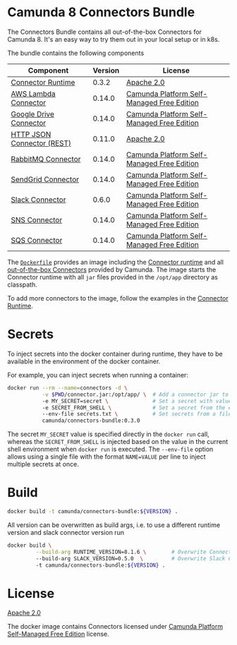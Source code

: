 # Camunda 8 Connectors Bundle

The Connectors Bundle contains all out-of-the-box Connectors for Camunda 8. It's an easy way to try them out in your local setup or in k8s.

The bundle contains the following components

| Component                    | Version | License                                      |
|------------------------------|---------|----------------------------------------------|
| [Connector Runtime]          | 0.3.2   | [Apache 2.0]                                 |
| [AWS Lambda Connector]       | 0.14.0  | [Camunda Platform Self-Managed Free Edition] |
| [Google Drive Connector]     | 0.14.0  | [Camunda Platform Self-Managed Free Edition] |
| [HTTP JSON Connector (REST)] | 0.11.0  | [Apache 2.0]                                 |
| [RabbitMQ Connector]         | 0.14.0  | [Camunda Platform Self-Managed Free Edition] |
| [SendGrid Connector]         | 0.14.0  | [Camunda Platform Self-Managed Free Edition] |
| [Slack Connector]            | 0.6.0   | [Camunda Platform Self-Managed Free Edition] |
| [SNS Connector]              | 0.14.0  | [Camunda Platform Self-Managed Free Edition] |
| [SQS Connector]              | 0.14.0  | [Camunda Platform Self-Managed Free Edition] |

The [`Dockerfile`](./Dockerfile) provides an image including the [Connector runtime]
and all [out-of-the-box Connectors](https://docs.camunda.io/docs/components/connectors/out-of-the-box-connectors/available-connectors-overview/)
provided by Camunda. The image starts the Connector runtime with all `jar`
files provided in the `/opt/app` directory as classpath.

To add more connectors to the image, follow the examples in the [Connector Runtime].

# Secrets

To inject secrets into the docker container during runtime, they have to be
available in the environment of the docker container.

For example, you can inject secrets when running a container:

```bash
docker run --rm --name=connectors -d \
           -v $PWD/connector.jar:/opt/app/ \  # Add a connector jar to the classpath
           -e MY_SECRET=secret \              # Set a secret with value
           -e SECRET_FROM_SHELL \             # Set a secret from the environment
           --env-file secrets.txt \           # Set secrets from a file
           camunda/connectors-bundle:0.3.0
```

The secret `MY_SECRET` value is specified directly in the `docker run` call,
whereas the `SECRET_FROM_SHELL` is injected based on the value in the
current shell environment when `docker run` is executed. The `--env-file`
option allows using a single file with the format `NAME=VALUE` per line
to inject multiple secrets at once.

# Build

```bash
docker build -t camunda/connectors-bundle:${VERSION} .
```

All version can be overwritten as build args, i.e. to use a different runtime version and slack connector version run

```bash
docker build \
         --build-arg RUNTIME_VERSION=8.1.6 \        # Overwrite Connector runtime version
         --build-arg SLACK_VERSION=0.5.0  \         # Overwrite Slack Connector version
         -t camunda/connectors-bundle:${VERSION} .
```

# License

[Apache 2.0]

The docker image contains Connectors licensed under [Camunda Platform Self-Managed Free Edition] license.

[apache 2.0]: https://www.apache.org/licenses/LICENSE-2.0
[aws lambda connector]: https://github.com/camunda/connector-aws-lambda
[camunda platform self-managed free edition]: https://camunda.com/legal/terms/cloud-terms-and-conditions/camunda-cloud-self-managed-free-edition-terms/
[google drive connector]: https://github.com/camunda/connector-google-drive
[http json connector (rest)]: https://github.com/camunda/connector-http-json
[rabbitmq connector]: https://github.com/camunda/connector-rabbitmq
[connector runtime]: https://github.com/camunda/connectors-bundle/tree/main/runtime
[sendgrid connector]: https://github.com/camunda/connector-sendgrid
[slack connector]: https://github.com/camunda/connector-slack
[sns connector]: https://github.com/camunda/connector-sns
[sqs connector]: https://github.com/camunda/connector-sqs
